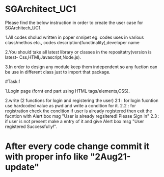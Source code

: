 # SGArchitect_UC1



Please find the below instruction in order to create the user case for SGArchitech_UC1.


1.All codes sholud written in poper snnipet eg: codes uses in various class/methos etc., codes description(functinality),developer name


2.You should take all latest library or classes in the repositatry(version is latest- Css,HTMl,Javascript,Node.js).


3.In order to design any module keep them independent so any fuction can be use in different class just to import that package.



#Task:1


1.Login page (fornt end part using HTML tags/elements,CSS).

2.write (2 functions for login and registering the user)
  2.1 : for login fucntion use hardcoded value as pwd and write a condition for it.
  2.2 : for registration check the condition if user is already registered then exit the fucntion with Alert box msg "User is already regsitered! Please Sign In"
  2.3 : if user is not present make a entry of it and give Alert box msg "User registered Successfully!".
  
  
  
  
  
  
  
  #  After every code change commit it with proper info like "2Aug21-update"
  
